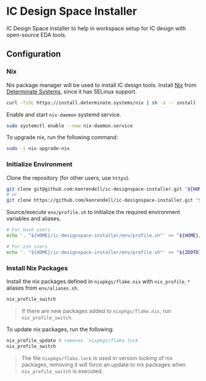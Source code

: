 # IC Design Space Installer

IC Design Space installer to help in workspace setup for IC design with open-source EDA tools.

## Configuration

### Nix

Nix package manager will be used to install IC design tools. Install [Nix](https://docs.determinate.systems/getting-started/individuals#install) from [Determinate Systems](https://determinate.systems/nix/), since it has SELinux support.

``` sh
curl -fsSL https://install.determinate.systems/nix | sh -s -- install --determinate
```

Enable and start `nix-daemon` systemd service.

``` sh
sudo systemctl enable --now nix-daemon.service
```

To upgrade nix, run the following command:

``` sh
sudo -i nix upgrade-nix
```

### Initialize Environment

Clone the repository (for other users, use `https`).

``` sh
git clone git@github.com:kenrendell/ic-designspace-installer.git "${HOME}/ic-designspace-installer"
# or
git clone https://github.com/kenrendell/ic-designspace-installer.git "${HOME}/ic-designspace-installer"
```

Source/execute `env/profile.sh` to initialize the required environment variables and aliases.

``` sh
# For bash users
echo '. "${HOME}/ic-designspace-installer/env/profile.sh"' >> "${HOME}/.bashrc"

# For zsh users
echo '. "${HOME}/ic-designspace-installer/env/profile.sh"' >> "${ZDOTDIR:-"${HOME}"}/.zshrc"
```

### Install Nix Packages

Install the nix packages defined in `nixpkgs/flake.nix` with `nix_profile_*` aliases from `env/aliases.sh`.

``` sh
nix_profile_switch
```

> If there are new packages added to `nixpkgs/flake.nix`, run `nix_profile_switch`.

To update nix packages, run the following:

``` sh
nix_profile_update # removes `nixpkgs/flake.lock`
nix_profile_switch
```

> The file `nixpkgs/flake.lock` is used in version locking of nix packages, removing it will force an update to nix packages when `nix_profile_switch` is executed.
